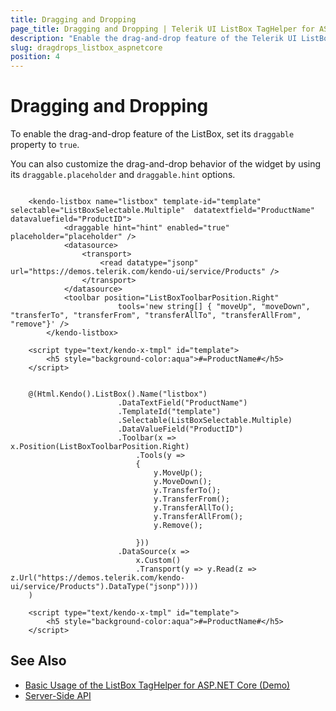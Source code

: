 ```yaml
---
title: Dragging and Dropping
page_title: Dragging and Dropping | Telerik UI ListBox TagHelper for ASP.NET Core
description: "Enable the drag-and-drop feature of the Telerik UI ListBox TagHelper for ASP.NET Core (MVC 6 or ASP.NET Core MVC)."
slug: dragdrops_listbox_aspnetcore
position: 4
---
```


# Dragging and Dropping

To enable the drag-and-drop feature of the ListBox, set its `draggable` property to `true`.

You can also customize the drag-and-drop behavior of the widget by using its `draggable.placeholder` and `draggable.hint` options.

```tagHelper

    <kendo-listbox name="listbox" template-id="template" selectable="ListBoxSelectable.Multiple"  datatextfield="ProductName" datavaluefield="ProductID">
            <draggable hint="hint" enabled="true" placeholder="placeholder" />
            <datasource>
                <transport>
                    <read datatype="jsonp" url="https://demos.telerik.com/kendo-ui/service/Products" />
                </transport>
            </datasource>
            <toolbar position="ListBoxToolbarPosition.Right"
                        tools='new string[] { "moveUp", "moveDown", "transferTo", "transferFrom", "transferAllTo", "transferAllFrom", "remove"}' />
        </kendo-listbox>

    <script type="text/kendo-x-tmpl" id="template">
        <h5 style="background-color:aqua">#=ProductName#</h5>
    </script>

```
```cshtml

    @(Html.Kendo().ListBox().Name("listbox")
                        .DataTextField("ProductName")
                        .TemplateId("template")
                        .Selectable(ListBoxSelectable.Multiple)
                        .DataValueField("ProductID")
                        .Toolbar(x => x.Position(ListBoxToolbarPosition.Right)
                            .Tools(y =>
                            {
                                y.MoveUp();
                                y.MoveDown();
                                y.TransferTo();
                                y.TransferFrom();
                                y.TransferAllTo();
                                y.TransferAllFrom();
                                y.Remove();

                            }))
                        .DataSource(x =>
                            x.Custom()
                            .Transport(y => y.Read(z => z.Url("https://demos.telerik.com/kendo-ui/service/Products").DataType("jsonp"))))
    )

    <script type="text/kendo-x-tmpl" id="template">
        <h5 style="background-color:aqua">#=ProductName#</h5>
    </script>
```

## See Also

* [Basic Usage of the ListBox TagHelper for ASP.NET Core (Demo)](https://demos.telerik.com/aspnet-core/listbox/tag-helper)
* [Server-Side API](/api/listbox)
